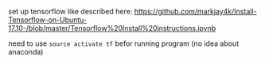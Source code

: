 set up tensorflow like described here:
https://github.com/markjay4k/Install-Tensorflow-on-Ubuntu-17.10-/blob/master/Tensorflow%20Install%20instructions.ipynb

need to use `source activate tf` befor running program (no idea about anaconda)
